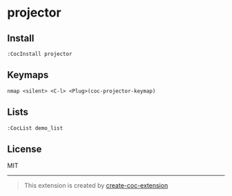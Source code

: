 # projector

## Install

`:CocInstall projector`

## Keymaps

`nmap <silent> <C-l> <Plug>(coc-projector-keymap)`

## Lists

`:CocList demo_list`

## License

MIT

---

> This extension is created by [create-coc-extension](https://github.com/fannheyward/create-coc-extension)
